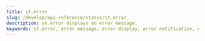 ```yaml
---
title: st.error
slug: /develop/api-reference/status/st.error
description: st.error displays an error message.
keywords: st.error, error message, error display, error notification, error alert, error status, error handling, red alert, error text
---
```


<Autofunction function="streamlit.error" />

